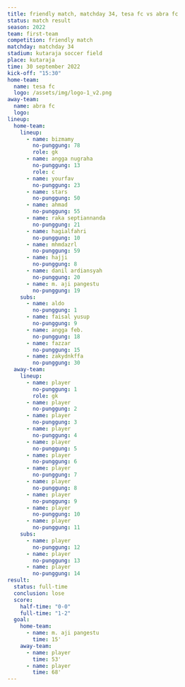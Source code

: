```yaml
---
title: friendly match, matchday 34, tesa fc vs abra fc
status: match result
season: 2022
team: first-team
competition: friendly match
matchday: matchday 34
stadium: kutaraja soccer field
place: kutaraja
time: 30 september 2022
kick-off: "15:30"
home-team:
  name: tesa fc
  logo: /assets/img/logo-1_v2.png
away-team:
  name: abra fc
  logo: 
lineup:
  home-team:
    lineup:
      - name: bizmamy
        no-punggung: 78
        role: gk
      - name: angga nugraha
        no-punggung: 13
        role: c
      - name: yourfav
        no-punggung: 23
      - name: stars
        no-punggung: 50
      - name: ahmad
        no-punggung: 55
      - name: raka septiannanda
        no-punggung: 21
      - name: hagialfahri
        no-punggung: 10
      - name: mhmdazrl
        no-punggung: 59
      - name: hajji
        no-punggung: 8
      - name: danil ardiansyah
        no-punggung: 20
      - name: m. aji pangestu
        no-punggung: 19
    subs:
      - name: aldo
        no-punggung: 1
      - name: faisal yusup
        no-punggung: 9
      - name: angga feb.
        no-punggung: 18
      - name: fazzar
        no-punggung: 15
      - name: zakydnkffa
        no-punggung: 30
  away-team:
    lineup:
      - name: player
        no-punggung: 1
        role: gk
      - name: player
        no-punggung: 2
      - name: player
        no-punggung: 3
      - name: player
        no-punggung: 4
      - name: player
        no-punggung: 5
      - name: player
        no-punggung: 6
      - name: player
        no-punggung: 7
      - name: player
        no-punggung: 8
      - name: player
        no-punggung: 9
      - name: player
        no-punggung: 10
      - name: player
        no-punggung: 11
    subs:
      - name: player
        no-punggung: 12
      - name: player
        no-punggung: 13
      - name: player
        no-punggung: 14
result:
  status: full-time
  conclusion: lose
  score:
    half-time: "0-0"
    full-time: "1-2"
  goal:
    home-team:
      - name: m. aji pangestu
        time: 15'
    away-team:
      - name: player
        time: 53'
      - name: player
        time: 68'
---
```


